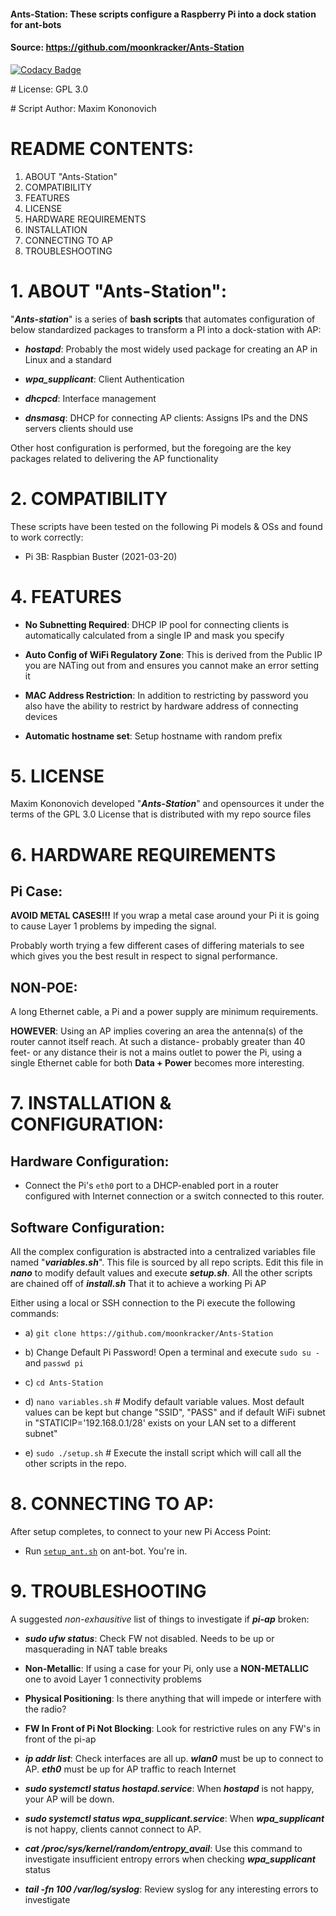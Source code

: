 #### Ants-Station:	These scripts configure a Raspberry Pi into a dock station for ant-bots
#### Source:	https://github.com/moonkracker/Ants-Station
[![Codacy Badge](https://app.codacy.com/project/badge/Grade/27025a3d8dae4b7b86f9d19a10cdbc03)](https://www.codacy.com/gh/moonkracker/Ants-Station/dashboard?utm_source=github.com&amp;utm_medium=referral&amp;utm_content=moonkracker/Ants-Station&amp;utm_campaign=Badge_Grade)

\# License:	GPL 3.0

\# Script Author:        Maxim Kononovich

# README CONTENTS:

1.  ABOUT "Ants-Station"
2.  COMPATIBILITY
3.  FEATURES
4.  LICENSE
5.  HARDWARE REQUIREMENTS
6.  INSTALLATION
7.  CONNECTING TO AP
8.  TROUBLESHOOTING

# 1. ABOUT "Ants-Station":

"***Ants-station***" is a series of **bash scripts** that automates configuration of below standardized packages to transform a PI into a dock-station with AP:

- ***hostapd***: Probably the most widely used package for creating an AP in Linux and a standard

- ***wpa_supplicant***: Client Authentication

- ***dhcpcd***: Interface management

- ***dnsmasq***: DHCP for connecting AP clients:  Assigns IPs and the DNS servers clients should use

Other host configuration is performed, but the foregoing are the key packages related to delivering the AP functionality

# 2. COMPATIBILITY

These scripts have been tested on the following Pi models & OSs and found to work correctly:

- Pi 3B:	Raspbian Buster (2021-03-20)


# 4. FEATURES

- **No Subnetting Required**: DHCP IP pool for connecting clients is automatically calculated from a single IP and mask you specify

- **Auto Config of WiFi Regulatory Zone**: This is derived from the Public IP you are NATing out from and ensures you cannot make an error setting it

- **MAC Address Restriction**: In addition to restricting by password you also have the ability to restrict by hardware address of connecting devices

- **Automatic hostname set**: Setup hostname with random prefix

# 5. LICENSE

Maxim Kononovich developed "***Ants-Station***" and opensources it under the terms of the GPL 3.0 License that is distributed with my repo source files

# 6. HARDWARE REQUIREMENTS

Pi Case:
---

**AVOID METAL CASES!!!** If you wrap a metal case around your Pi it is going to cause Layer 1 problems by impeding the signal.

Probably worth trying a few different cases of differing materials to see which gives you the best result in respect to signal performance.

**NON-POE**:
---

A long Ethernet cable, a Pi and a power supply are minimum requirements.

**HOWEVER**: Using an AP implies covering an area the antenna(s) of the router cannot itself reach.
At such a distance- probably greater than 40 feet- or any distance their is not a mains outlet to power the Pi,
using a single Ethernet cable for both **Data + Power** becomes more interesting.

# 7. INSTALLATION & CONFIGURATION:

**Hardware Configuration**:
---

- Connect the Pi's `eth0` port to a DHCP-enabled port in a router configured with Internet connection or a switch connected to this router.

**Software Configuration**:
---

All the complex configuration is abstracted into a centralized variables file named "***variables.sh***". This file is sourced by all repo scripts.
Edit this file in ***nano*** to modify default values and execute ***setup.sh***. All the other scripts are chained off of ***install.sh***
That it to achieve a working Pi AP

Either using a local or SSH connection to the Pi execute the following commands:

- a) `git clone https://github.com/moonkracker/Ants-Station`

- b) Change Default Pi Password! Open a terminal and execute `sudo su -` and `passwd pi`

- c) `cd Ants-Station`

- d) `nano variables.sh`	# Modify default variable values. Most default values can be kept but change "SSID", "PASS" and if default WiFi subnet in "STATICIP='192.168.0.1/28' exists on your LAN set to a different subnet"
  
- e) `sudo ./setup.sh`	# Execute the install script which will call all the other scripts in the repo.

# 8. CONNECTING TO AP:

After setup completes, to connect to your new Pi Access Point:

- Run [`setup_ant.sh`](https://github.com/moonkracker/Ants-Station/blob/main/setup_ant.sh) on ant-bot.
You're in.


# 9. TROUBLESHOOTING

A suggested _non-exhausitive_ list of things to investigate if ***pi-ap*** broken:

- ***sudo ufw status***: Check FW not disabled. Needs to be up or masquerading in NAT table breaks

- **Non-Metallic**: If using a case for your Pi, only use a **NON-METALLIC** one to avoid Layer 1 connectivity problems

- **Physical Positioning**: Is there anything that will impede or interfere with the radio?

- **FW In Front of Pi Not Blocking**: Look for restrictive rules on any FW's in front of the pi-ap

- ***ip addr list***: Check interfaces are all up. ***wlan0*** must be up to connect to AP. ***eth0*** must be up for AP traffic to reach Internet

- ***sudo systemctl status hostapd.service***: When ***hostapd*** is not happy, your AP will be down.

- ***sudo systemctl status wpa_supplicant.service***: When ***wpa_supplicant*** is not happy, clients cannot connect to AP.

- ***cat /proc/sys/kernel/random/entropy_avail***: Use this command to investigate insufficient entropy errors when checking ***wpa_supplicant*** status

- ***tail -fn 100 /var/log/syslog***: Review syslog for any interesting errors to investigate
